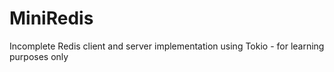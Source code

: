 # MiniRedis
Incomplete Redis client and server implementation using Tokio - for learning purposes only
